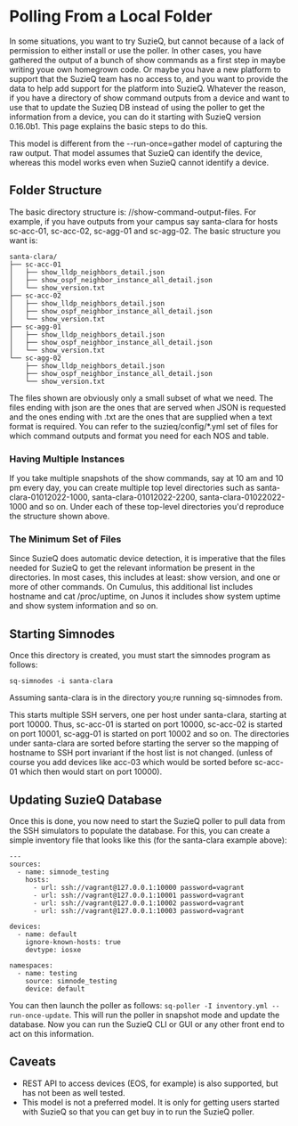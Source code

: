 # Polling From a Local Folder

In some situations, you want to try SuzieQ, but cannot because of a lack of permission to either install or use the poller. In other cases, you have gathered the output of a bunch of show commands as a first step in maybe writing youe own homegrown code. Or maybe you have a new platform to support that the SuzieQ team has no access to, and you want to provide the data to help add support for the platform into SuzieQ. Whatever the reason, if you have a directory of show command outputs from a device and want to use that to update the Suzieq DB instead of using the poller to get the information from a device, you can do it starting with SuzieQ version 0.16.0b1. This page explains the basic steps to do this.

This model is different from the --run-once=gather model of capturing the raw output. That model assumes that SuzieQ can identify the device, whereas this model works even when SuzieQ cannot identify a device.

## Folder Structure

The basic directory structure is: <top-level-dir>/<hostname>/show-command-output-files. For example, if you have outputs from your campus say santa-clara for hosts sc-acc-01, sc-acc-02, sc-agg-01 and sc-agg-02. The basic structure you want is:
```
santa-clara/
├── sc-acc-01
│   ├── show_lldp_neighbors_detail.json
│   ├── show_ospf_neighbor_instance_all_detail.json
│   └── show_version.txt
├── sc-acc-02
│   ├── show_lldp_neighbors_detail.json
│   ├── show_ospf_neighbor_instance_all_detail.json
│   └── show_version.txt
├── sc-agg-01
│   ├── show_lldp_neighbors_detail.json
│   ├── show_ospf_neighbor_instance_all_detail.json
│   └── show_version.txt
└── sc-agg-02
    ├── show_lldp_neighbors_detail.json
    ├── show_ospf_neighbor_instance_all_detail.json
    └── show_version.txt
```
The files shown are obviously only a small subset of what we need. The files ending with json are the ones that are served when JSON is requested and the ones ending with .txt are the ones that are supplied when a text format is required. You can refer to the suzieq/config/*.yml set of files for which command outputs and format you need for each NOS and table.

### Having Multiple Instances

If you take multiple snapshots of the show commands, say at 10 am and 10 pm every day, you can create multiple top level directories such as santa-clara-01012022-1000, santa-clara-01012022-2200, santa-clara-01022022-1000 and so on. Under each of these top-level directories you'd reproduce the structure shown above.

### The Minimum Set of Files

Since SuzieQ does automatic device detection, it is imperative that the files needed for SuzieQ to get the relevant information be present in the directories. In most cases, this includes at least: show version, and one or more of other commands. On Cumulus, this additional list includes hostname and cat /proc/uptime, on Junos it includes show system uptime and show system information and so on. 

## Starting Simnodes

Once this directory is created, you must start the simnodes program as follows:
```
sq-simnodes -i santa-clara
```
Assuming santa-clara is in the directory you;re running sq-simnodes from.

This starts multiple SSH servers, one per host under santa-clara, starting at port 10000. Thus, sc-acc-01 is started on port 10000, sc-acc-02 is started on port 10001, sc-agg-01 is started on port 10002 and so on. The directories under santa-clara are sorted before starting the server so the mapping of hostname to SSH port invariant if the host list is not changed. (unless of course you add devices like acc-03 which would be sorted before sc-acc-01 which then would start on port 10000).

## Updating SuzieQ Database

Once this is done, you now need to start the SuzieQ poller to pull data from the SSH simulators to populate the database. For this, you can create a simple inventory file that looks like this (for the santa-clara example above):
```
---
sources:
  - name: simnode_testing
    hosts:
      - url: ssh://vagrant@127.0.0.1:10000 password=vagrant
      - url: ssh://vagrant@127.0.0.1:10001 password=vagrant
      - url: ssh://vagrant@127.0.0.1:10002 password=vagrant
      - url: ssh://vagrant@127.0.0.1:10003 password=vagrant

devices:
  - name: default
    ignore-known-hosts: true
    devtype: iosxe

namespaces:
  - name: testing
    source: simnode_testing
    device: default
```
You can then launch the poller as follows: ```sq-poller -I inventory.yml --run-once-update```. This will run the poller in snapshot mode and update the database. Now you can run the SuzieQ CLI or GUI or any other front end to act on this information.

## Caveats

* REST API to access devices (EOS, for example) is also supported, but has not been as well tested. 
* This model is not a preferred model. It is only for getting users started with SuzieQ so that you can get buy in to run the SuzieQ poller.

